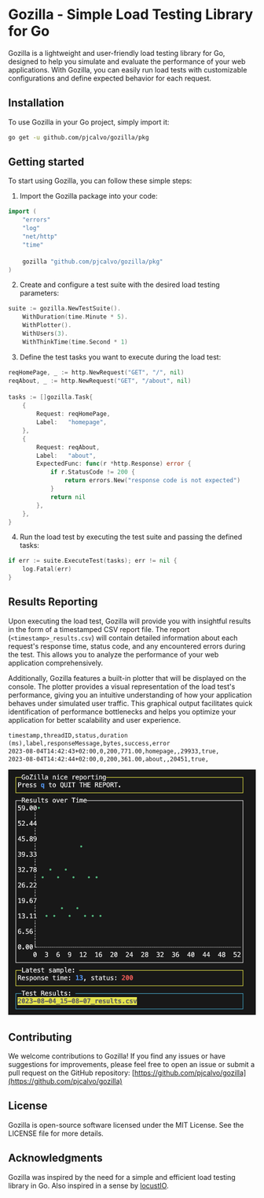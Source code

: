 # Gozilla - Simple Load Testing Library for Go

Gozilla is a lightweight and user-friendly load testing library for Go, designed to help you simulate and evaluate the performance of your web applications. With Gozilla, you can easily run load tests with customizable configurations and define expected behavior for each request.

## Installation

To use Gozilla in your Go project, simply import it:

```bash
go get -u github.com/pjcalvo/gozilla/pkg
```

## Getting started

To start using Gozilla, you can follow these simple steps:

1. Import the Gozilla package into your code:

```go
import (
    "errors"
    "log"
    "net/http"
    "time"

    gozilla "github.com/pjcalvo/gozilla/pkg"
)
```

2. Create and configure a test suite with the desired load testing parameters:

```go
suite := gozilla.NewTestSuite().
    WithDuration(time.Minute * 5).
    WithPlotter().
    WithUsers(3).
    WithThinkTime(time.Second * 1)
```

3. Define the test tasks you want to execute during the load test:

```go
reqHomePage, _ := http.NewRequest("GET", "/", nil)
reqAbout, _ := http.NewRequest("GET", "/about", nil)

tasks := []gozilla.Task{
    {
        Request: reqHomePage,
        Label:   "homepage",
    },
    {
        Request: reqAbout,
        Label:   "about",
        ExpectedFunc: func(r *http.Response) error {
            if r.StatusCode != 200 {
                return errors.New("response code is not expected")
            }
            return nil
        },
    },  
}
```

4. Run the load test by executing the test suite and passing the defined tasks:

```go
if err := suite.ExecuteTest(tasks); err != nil {
    log.Fatal(err)
}
```

## Results Reporting

Upon executing the load test, Gozilla will provide you with insightful results in the form of a timestamped CSV report file. The report (`<timestamp>_results.csv`) will contain detailed information about each request's response time, status code, and any encountered errors during the test. This allows you to analyze the performance of your web application comprehensively.

Additionally, Gozilla features a built-in plotter that will be displayed on the console. The plotter provides a visual representation of the load test's performance, giving you an intuitive understanding of how your application behaves under simulated user traffic. This graphical output facilitates quick identification of performance bottlenecks and helps you optimize your application for better scalability and user experience.


```csv
timestamp,threadID,status,duration (ms),label,responseMessage,bytes,success,error
2023-08-04T14:42:43+02:00,0,200,771.00,homepage,,29933,true,
2023-08-04T14:42:44+02:00,0,200,361.00,about,,20451,true,
```

![Plotter](https://github.com/pjcalvo/gozilla/raw/main/resources/plotter.png)

## Contributing

We welcome contributions to Gozilla! If you find any issues or have suggestions for improvements, please feel free to open an issue or submit a pull request on the GitHub repository: [https://github.com/pjcalvo/gozilla](https://github.com/pjcalvo/gozilla)

## License

Gozilla is open-source software licensed under the MIT License. See the LICENSE file for more details.

## Acknowledgments

Gozilla was inspired by the need for a simple and efficient load testing library in Go. Also inspired in a sense by [locustIO](https://locust.io/).


